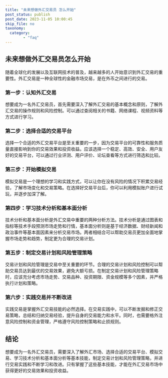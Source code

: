 ```yaml
---
title: "未来想做外汇交易员 怎么开始"
post_status: publish
post_date: 2023-11-05 10:00:45
skip_file: no
taxonomy:
  category:
        - "faq"
---
```


## 未来想做外汇交易员怎么开始

随着全球化的发展以及互联网技术的普及，越来越多的人开始意识到外汇交易的重要性。外汇交易是一种全球性的金融市场交易，是在外币之间进行的交易。

### 第一步：认知外汇交易

想要成为一名外汇交易员，首先需要深入了解外汇交易的基本概念和原则，了解外汇交易的操作规则和风险控制。可以通过查阅相关的书籍、网络课程、视频资料等方式进行学习。

### 第二步：选择合适的交易平台

选择一个合适的外汇交易平台是至关重要的一步，因为交易平台的可靠性和服务质量直接影响到你的交易效果和投资收益。应该选择一个稳定、高效、安全、用户友好的交易平台，可以通过行业评测、用户评价、论坛查看等方式进行筛选和比较。

### 第三步：开始模拟交易

模拟交易是一个理想的学习和实践方式，可以让你在没有风险的情况下积累交易经验，了解市场变化和交易策略。在选择好交易平台后，你可以利用模拟账户进行试玩，并逐步加深了解。

### 第四步：学习技术分析和基本面分析

技术分析和基本面分析是外汇交易中重要的两种分析方法。技术分析是通过图表和指标等技术手段预测市场走势和行情，基本面分析则是基于经济数据、财经新闻和政治事件等基本面因素来分析交易市场。两者相结合可以帮助交易员更加全面地掌握市场走势和趋势，制定更为合理的交易计划。

### 第五步：制定交易计划和风险管理策略

交易计划和风险管理是交易中至关重要的环节。合理的交易计划和风险控制可以帮助交易员达到最优的交易效果，避免大额亏损。在制定交易计划和风险管理策略时，应该充分考虑市场走势、交易品种、投资期限、资金规模等多个因素，并严格执行计划和策略。

### 第六步：实践交易并不断改进

实践交易是掌握外汇交易技能的必然选择。在交易实践中，可以不断发掘和修正交易策略，总结和归纳交易经验，提升自身的交易能力和水平。同时，也需要格外注意风险控制和资金管理，严格遵守风险控制策略和止损规则。

## 结论

想要成为一名外汇交易员，需要深入了解外汇市场、选择合适的交易平台、模拟交易、学习技术分析和基本面分析等基本技能，制定交易计划和风险管理策略，并进行交易实践和不断学习和改进。只有掌握了这些基本技能，才能在外汇交易市场中获得更好的交易效果和投资收益。
